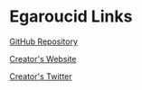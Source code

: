 # Egaroucid Links



[GitHub Repository](https://github.com/Nyanyan/Egaroucid)



[Creator's Website](https://nyanyan.dev/en/)



[Creator's Twitter](https://twitter.com/takuto_yamana)